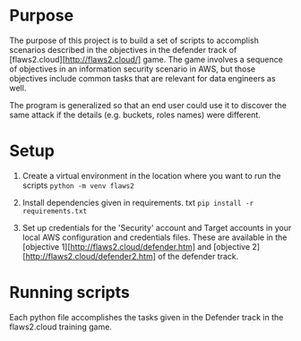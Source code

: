 # Purpose 
The purpose of this project is to build a set of scripts to accomplish scenarios described in the objectives in the defender track of [flaws2.cloud][http://flaws2.cloud/] game. The game involves a sequence of objectives in an information security scenario in AWS, but those objectives include common tasks that are relevant for data engineers as well. 

The program is generalized  so that an end user could use it to discover the same attack if the details (e.g. buckets, roles names) were different.


# Setup 
1. Create a virtual environment in the location where you want to run the scripts 
``` python -m venv flaws2 ```

2. Install dependencies given in requirements. txt 
``` pip install -r requirements.txt ``` 

3. Set up credentials for the 'Security' account and Target accounts in your local AWS configuration and credentials files. These are available in the [objective 1][http://flaws2.cloud/defender.htm] and [objective 2][http://flaws2.cloud/defender2.htm] of the defender track. 

# Running scripts 
Each python file accomplishes the tasks given in the Defender track in the flaws2.cloud 
training game. 



